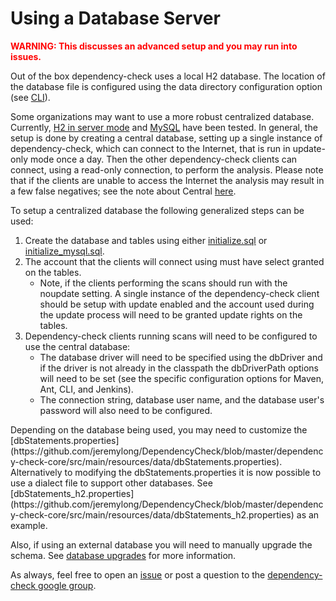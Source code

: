 Using a Database Server
=======================
<font color="red">**WARNING: This discusses an advanced setup and you may run into issues.**</font>

Out of the box dependency-check uses a local H2 database. The location of the database
file is configured using the data directory configuration option (see
[CLI](https://jeremylong.github.io/DependencyCheck/dependency-check-cli/arguments.html)).

Some organizations may want to use a more robust centralized database. Currently, [H2 in
server mode](http://www.h2database.com/html/tutorial.html#using_server) and
[MySQL](https://www.mysql.com/) have been tested. In general, the setup is done by creating
a central database, setting up a single instance of dependency-check, which can connect to the
Internet, that is run in update-only mode once a day. Then the other dependency-check clients
can connect, using a read-only connection, to perform the analysis. Please note that if the
clients are unable to access the Internet the analysis may result in a few false negatives;
see the note about Central [here](./index.html).

To setup a centralized database the following generalized steps can be used:

<ol><li>Create the database and tables using either <a href="https://github.com/jeremylong/DependencyCheck/blob/master/dependency-check-core/src/main/resources/data/initialize.sql">initialize.sql</a>
   or <a href="https://github.com/jeremylong/DependencyCheck/blob/master/dependency-check-core/src/main/resources/data/initialize_mysql.sql">initialize_mysql.sql</a>.</li>
<li>The account that the clients will connect using must have select granted on the tables.
     <ul><li>Note, if the clients performing the scans should run with the noupdate setting. A single
       instance of the dependency-check client should be setup with update enabled and the account
       used during the update process will need to be granted update rights on the tables.
     </li></ul>
</li><li>Dependency-check clients running scans will need to be configured to use the central database:
   <ul><li>The database driver will need to be specified using the dbDriver and if the driver is not
         already in the classpath the dbDriverPath options will need to be set (see the specific configuration
         options for Maven, Ant, CLI, and Jenkins).</li>
       <li>The connection string, database user name, and the database user's password will also need to be configured.</li>
   </ul>
</li></ol>
Depending on the database being used, you may need to customize the [dbStatements.properties](https://github.com/jeremylong/DependencyCheck/blob/master/dependency-check-core/src/main/resources/data/dbStatements.properties).
Alternatively to modifying the dbStatements.properties it is now possible to use a dialect file to support other databases.
See [dbStatements_h2.properties](https://github.com/jeremylong/DependencyCheck/blob/master/dependency-check-core/src/main/resources/data/dbStatements_h2.properties)
as an example.

Also, if using an external database you will need to manually upgrade the schema. See [database upgrades](./upgrade.html) for more information.

As always, feel free to open an [issue](https://github.com/jeremylong/DependencyCheck/issues)
or post a question to the [dependency-check google group](https://groups.google.com/forum/#!forum/dependency-check).
